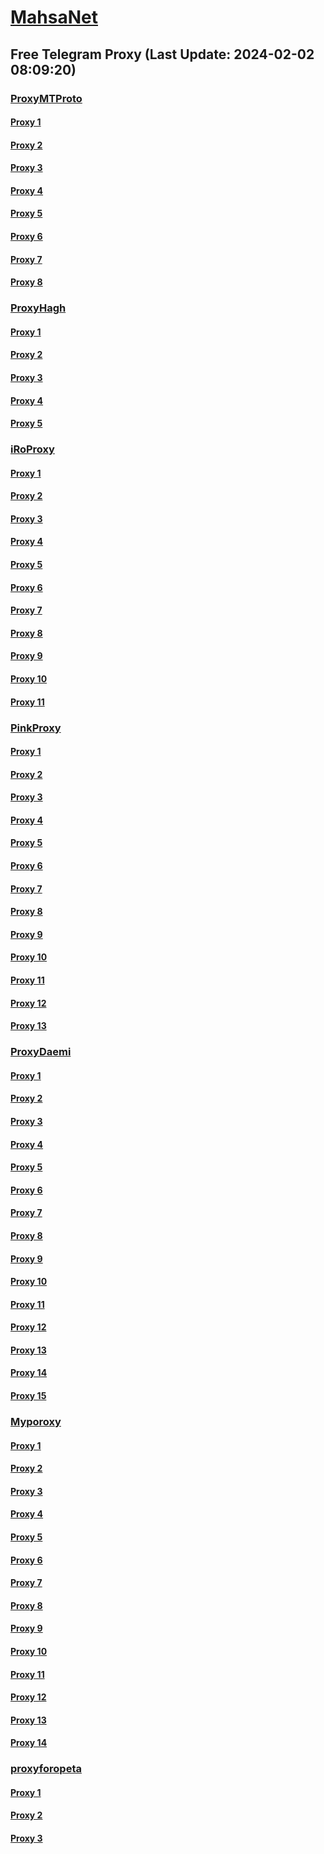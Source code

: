 
# [MahsaNet](https://t.me/mahsa_net)
## Free Telegram Proxy (Last Update: 2024-02-02 08:09:20)
### [ProxyMTProto](https://t.me/ProxyMTProto)
#### [Proxy 1](tg://proxy?server=95.216.197.22&port=7543&secret=FgMBAgABAAH8AwOG4kw63Q%3D%3D)
#### [Proxy 2](tg://proxy?server=162.55.43.254&port=7543&secret=FgMBAgABAAH8AwOG4kw63Q%3D%3D)
#### [Proxy 3](tg://proxy?server=128.140.127.224&port=443&secret=FgMBAgABAAH8AwOG4kw63Q==)
#### [Proxy 4](tg://proxy?server=23.88.38.71&port=443&secret=FgMBAgABAAH8AwOG4kw63Q==)
#### [Proxy 5](tg://proxy?server=167.235.197.194&port=3443&secret=FgMBAgABAAH8AwOG4kw63Q%3D%3D)
#### [Proxy 6](tg://proxy?server=188.40.241.212&port=7585&secret=FgMBAgABAAH8AwOG4kw63Q%3D%3D)
#### [Proxy 7](tg://proxy?server=94.130.207.213&port=7443&secret=FgMBAgABAAH8AwOG4kw63Q==)
#### [Proxy 8](tg://proxy?server=116.202.211.126&port=7443&secret=FgMBAgABAAH8AwOG4kw63Q==)
### [ProxyHagh](https://t.me/ProxyHagh)
#### [Proxy 1](tg://proxy?server=188.40.241.210&port=7585&secret=FgMBAgABAAH8AwOG4kw63Q%3D%3D)
#### [Proxy 2](tg://proxy?server=188.40.241.210&port=7585&secret=FgMBAgABAAH8AwOG4kw63Q%3D%3D)
#### [Proxy 3](tg://proxy?server=188.40.241.210&port=7585&secret=FgMBAgABAAH8AwOG4kw63Q%3D%3D)
#### [Proxy 4](tg://proxy?server=188.40.241.210&port=7585&secret=FgMBAgABAAH8AwOG4kw63Q%3D%3D)
#### [Proxy 5](tg://proxy?server=188.40.241.210&port=7585&secret=FgMBAgABAAH8AwOG4kw63Q%3D%3D)
### [iRoProxy](https://t.me/iRoProxy)
#### [Proxy 1](tg://proxy?server=176.9.39.109&port=250&secret=FgMBAgABAAH8AwOG4kw63Q%3D%3D)
#### [Proxy 2](tg://proxy?server=148.251.3.118&port=250&secret=FgMBAgABAAH8AwOG4kw63Q%3D%3D)
#### [Proxy 3](tg://proxy?server=136.243.132.238&port=250&secret=FgMBAgABAAH8AwOG4kw63Q%3D%3D)
#### [Proxy 4](tg://proxy?server=195.201.196.18&port=250&secret=FgMBAgABAAH8AwOG4kw63Q%3D%3D)
#### [Proxy 5](tg://proxy?server=159.69.62.50&port=250&secret=FgMBAgABAAH8AwOG4kw63Q%3D%3D)
#### [Proxy 6](tg://proxy?server=144.76.237.3&port=6&secret=FgMBAgABAAH8AwOG4kw63Q==)
#### [Proxy 7](tg://proxy?server=94.130.204.27&port=6&secret=FgMBAgABAAH8AwOG4kw63Q==)
#### [Proxy 8](tg://proxy?server=212.32.225.75&port=443&secret=FgMBAgABAAH8AwOG4kw63Q%3D%3D)
#### [Proxy 9](tg://proxy?server=178.162.159.88&port=443&secret=FgMBAgABAAH8AwOG4kw63Q%3D%3D)
#### [Proxy 10](tg://proxy?server=178.63.67.53&port=443&secret=FgMBAgABAAH8AwOG4kw63Q%3D%3D)
#### [Proxy 11](tg://proxy?server=213.227.135.151&port=20&secret=FgMBAgABAAH8AwOG4kw63Q%3D%3D)
### [PinkProxy](https://t.me/PinkProxy)
#### [Proxy 1](tg://proxy?server=159.69.250.103&port=4045&secret=FgMBAgABAAH8AwOG4kw63Q==)
#### [Proxy 2](tg://proxy?server=49.13.75.122&port=4045&secret=FgMBAgABAAH8AwOG4kw63Q==)
#### [Proxy 3](tg://proxy?server=159.69.51.238&port=4045&secret=FgMBAgABAAH8AwOG4kw63Q==)
#### [Proxy 4](tg://proxy?server=49.13.116.194&port=4045&secret=FgMBAgABAAH8AwOG4kw63Q==)
#### [Proxy 5](tg://proxy?server=49.12.77.71&port=4045&secret=FgMBAgABAAH8AwOG4kw63Q==)
#### [Proxy 6](tg://proxy?server=88.99.15.147&port=4045&secret=FgMBAgABAAH8AwOG4kw63Q==)
#### [Proxy 7](tg://proxy?server=49.12.35.44&port=4045&secret=FgMBAgABAAH8AwOG4kw63Q==)
#### [Proxy 8](tg://proxy?server=159.69.250.103&port=4045&secret=FgMBAgABAAH8AwOG4kw63Q==)
#### [Proxy 9](tg://proxy?server=49.12.34.94&port=4045&secret=FgMBAgABAAH8AwOG4kw63Q==)
#### [Proxy 10](tg://proxy?server=188.34.179.30&port=4045&secret=FgMBAgABAAH8AwOG4kw63Q==)
#### [Proxy 11](tg://proxy?server=138.201.117.251&port=4045&secret=FgMBAgABAAH8AwOG4kw63Q==)
#### [Proxy 12](tg://proxy?server=49.12.77.71&port=4045&secret=FgMBAgABAAH8AwOG4kw63Q==)
#### [Proxy 13](tg://proxy?server=49.13.133.175&port=4045&secret=FgMBAgABAAH8AwOG4kw63Q==)
### [ProxyDaemi](https://t.me/ProxyDaemi)
#### [Proxy 1](tg://proxy?server=144.76.177.207&port=8580&secret=FgMBAgABAAH8AwOG4kw63Q%3D%3D)
#### [Proxy 2](tg://proxy?server=49.13.82.137&port=7543&secret=FgMBAgABAAH8AwOG4kw63Q%3D%3D)
#### [Proxy 3](tg://proxy?server=157.90.154.166&port=2024&secret=FgMBAgABAAH8AwOG4kw63Q==)
#### [Proxy 4](tg://proxy?server=65.108.238.124&port=79&secret=FgMBAgABAAH8AwOG4kw63Q%3D%3D)
#### [Proxy 5](tg://proxy?server=167.235.204.223&port=4045&secret=FgMBAgABAAH8AwOG4kw63Q%3D%3D)
#### [Proxy 6](tg://proxy?server=162.55.57.96&port=4550&secret=FpABAiIBhwH8AwOG42xL3Q==)
#### [Proxy 7](tg://proxy?server=167.235.194.232&port=7543&secret=FgMBAgABAAH8AwOG4kw63Q%3D%3D)
#### [Proxy 8](tg://proxy?server=49.13.125.130&port=3443&secret=FgMBAgABAAH8AwOG4kw63Q%3D%3D)
#### [Proxy 9](tg://proxy?server=49.13.129.51&port=7543&secret=FgMBAgABAAH8AwOG4kw63Q%3D%3D)
#### [Proxy 10](tg://proxy?server=88.198.161.235&port=443&secret=3fQ1mpsyX_HR5QhN8OD3U3s)
#### [Proxy 11](tg://proxy?server=188.213.0.110&port=8085&secret=FgMBAgABAAH8AwOG4kw63Q%3D%3D)
#### [Proxy 12](tg://proxy?server=144.76.83.123&port=250&secret=FgMBAgABAAH8AwOG4kw63Q%3D%3D)
#### [Proxy 13](tg://proxy?server=185.222.28.199&port=8085&secret=FgMBAgABAAH8AwOG4kw63Q==)
#### [Proxy 14](tg://proxy?server=88.99.250.220&port=6&secret=FgMBAgABAAH8AwOG4kw63Q==)
#### [Proxy 15](tg://proxy?server=188.213.0.30&port=443&secret=FgMBAgABAAH8AwOG4kw63Q%3D%3D)
### [Myporoxy](https://t.me/Myporoxy)
#### [Proxy 1](tg://proxy?server=195.201.116.90&port=8770&secret=FgMBAgABAAH8AwOG4kw63Q==)
#### [Proxy 2](tg://proxy?server=49.13.200.103&port=4550&secret=FpABAiIBhwH8AwOG42xL3Q==)
#### [Proxy 3](tg://proxy?server=49.13.202.189&port=4550&secret=FpABAiIBhwH8AwOG42xL3Q==)
#### [Proxy 4](tg://proxy?server=168.119.173.220&port=8770&secret=FgMBAgABAAH8AwOG4kw63Q==)
#### [Proxy 5](tg://proxy?server=195.201.227.47&port=8770&secret=FgMBAgABAAH8AwOG4kw63Q==)
#### [Proxy 6](tg://proxy?server=162.55.57.96&port=4550&secret=FpABAiIBhwH8AwOG42xL3Q==)
#### [Proxy 7](tg://proxy?server=49.13.126.174&port=4550&secret=FpABAiIBhwH8AwOG42xL3Q==)
#### [Proxy 8](tg://proxy?server=116.203.238.255&port=4550&secret=FpABAiIBhwH8AwOG42xL3Q==)
#### [Proxy 9](tg://proxy?server=116.203.147.49&port=4550&secret=FpABAiIBhwH8AwOG42xL3Q==)
#### [Proxy 10](tg://proxy?server=49.13.5.222&port=8770&secret=FgMBAgABAAH8AwOG4kw63Q==)
#### [Proxy 11](tg://proxy?server=49.13.126.174&port=4550&secret=FpABAiIBhwH8AwOG42xL3Q==)
#### [Proxy 12](tg://proxy?server=49.13.5.222&port=8770&secret=FgMBAgABAAH8AwOG4kw63Q==)
#### [Proxy 13](tg://proxy?server=49.13.123.130&port=4550&secret=FpABAiIBhwH8AwOG42xL3Q==)
#### [Proxy 14](tg://proxy?server=49.13.126.174&port=4550&secret=FpABAiIBhwH8AwOG42xL3Q==)
### [proxyforopeta](https://t.me/proxyforopeta)
#### [Proxy 1](tg://proxy?server=178.63.89.175&port=6&secret=FgMBAgABAAH8AwOG4kw63Q%3D%3D)
#### [Proxy 2](tg://proxy?server=178.63.89.175&port=6&secret=FgMBAgABAAH8AwOG4kw63Q%3D%3D)
#### [Proxy 3](tg://proxy?server=195.201.196.18&port=250&secret=FgMBAgABAAH8AwOG4kw63Q%3D%3D)

    